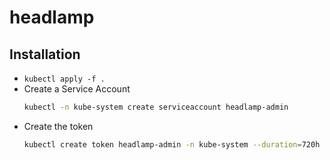 # headlamp

## Installation

* `kubectl apply -f .`
* Create a Service Account
    ```bash
    kubectl -n kube-system create serviceaccount headlamp-admin
    ```
* Create the token
    ```bash
    kubectl create token headlamp-admin -n kube-system --duration=720h
    ```